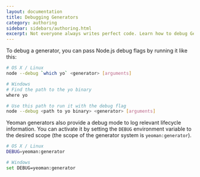 ```yaml
---
layout: documentation
title: Debugging Generators
category: authoring
sidebar: sidebars/authoring.html
excerpt: Not everyone always writes perfect code. Learn how to debug Generators
---
```


To debug a generator, you can pass Node.js debug flags by running it like this:

```sh
# OS X / Linux
node --debug `which yo` <generator> [arguments]

# Windows
# Find the path to the yo binary
where yo

# Use this path to run it with the debug flag
node --debug <path to yo binary> <generator> [arguments]
```

Yeoman generators also provide a debug mode to log relevant lifecycle information. You can activate it by setting the `DEBUG` environment variable to the desired scope (the scope of the generator system is `yeoman:generator`).

```sh
# OS X / Linux
DEBUG=yeoman:generator

# Windows
set DEBUG=yeoman:generator
```
